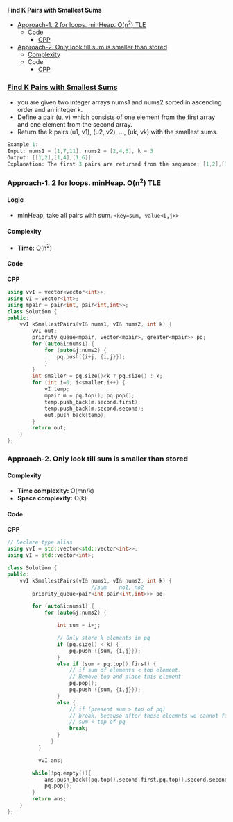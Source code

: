 **Find K Pairs with Smallest Sums**
- [Approach-1. 2 for loops. minHeap. O(n<sup>2</sup>) TLE](#a1)
  - Code
    - [CPP](#cpp)
- [Approach-2. Only look till sum is smaller than stored](#a2)
  - [Complexity](#com)
  - Code
    - [CPP](#cpp1)


### [Find K Pairs with Smallest Sums](https://leetcode.com/problems/find-k-pairs-with-smallest-sums/)
- you are given two integer arrays nums1 and nums2 sorted in ascending order and an integer k.
- Define a pair (u, v) which consists of one element from the first array and one element from the second array.
- Return the k pairs (u1, v1), (u2, v2), ..., (uk, vk) with the smallest sums.
```c
Example 1:
Input: nums1 = [1,7,11], nums2 = [2,4,6], k = 3
Output: [[1,2],[1,4],[1,6]]
Explanation: The first 3 pairs are returned from the sequence: [1,2],[1,4],[1,6],[7,2],[7,4],[11,2],[7,6],[11,4],[11,6]
```

<a name=a1></a>
### Approach-1. 2 for loops. minHeap. O(n<sup>2</sup>) TLE
#### Logic
- minHeap, take all pairs with sum. `<key=sum, value<i,j>>`
#### Complexity
- **Time:** O(n<sup>2</sup>)
#### Code
<a name=cpp></a>
**CPP**
```cpp
using vvI = vector<vector<int>>;
using vI = vector<int>;
using mpair = pair<int, pair<int,int>>;
class Solution {
public:
    vvI kSmallestPairs(vI& nums1, vI& nums2, int k) {
        vvI out;
        priority_queue<mpair, vector<mpair>, greater<mpair>> pq;
        for (auto&i:nums1) {
            for (auto&j:nums2) {
                pq.push({i+j, {i,j}});
            }
        }
        int smaller = pq.size()<k ? pq.size() : k;
        for (int i=0; i<smaller;i++) {
            vI temp;
            mpair m = pq.top(); pq.pop();
            temp.push_back(m.second.first);
            temp.push_back(m.second.second);
            out.push_back(temp);
        }
        return out;
    }
};
```

<a name=a2></a>
### Approach-2. Only look till sum is smaller than stored
<a name=com></a>
#### Complexity
- **Time complexity:** O(mn/k)
- **Space complexity:** O(k)
#### Code
<a name=cpp1></a>
**CPP**
```cpp
// Declare type alias
using vvI = std::vector<std::vector<int>>;
using vI = std::vector<int>;

class Solution {
public:
    vvI kSmallestPairs(vI& nums1, vI& nums2, int k) {
                           //sum    no1, no2
        priority_queue<pair<int,pair<int,int>>> pq;

        for (auto&i:nums1) {
            for (auto&j:nums2) {

                int sum = i+j;

                // Only store k elements in pq
                if (pq.size() < k) {
                    pq.push ({sum, {i,j}});
                }
                else if (sum < pq.top().first) {
                    // if sum of elements < top element.
                    // Remove top and place this element
                    pq.pop();
                    pq.push ({sum, {i,j}});
                }
                else {
                    // if (present sum > top of pq)
                    // break, because after these eleemnts we cannot find 
                    // sum < top of pq
                    break; 
                }
              }
          }

          vvI ans;

        while(!pq.empty()){
            ans.push_back({pq.top().second.first,pq.top().second.second});
            pq.pop();
        }      
        return ans;
    }
};
```
